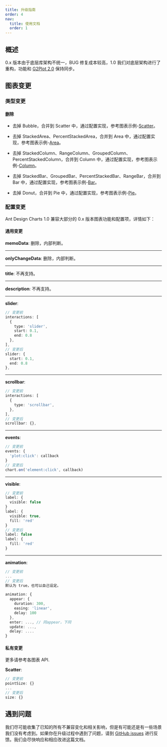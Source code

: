 ```yaml
---
title: 升级指南
order: 4
nav:
  title: 使用文档
  order: 1
---
```


## 概述

0.x 版本由于底层库架构不统一，BUG 修复成本较高，1.0 我们对底层架构进行了重构，功能和 [G2Plot 2.0](https://g2plot.antv.vision/zh) 保持同步。

## 图表变更

### 类型变更

#### 删除

- 去掉 Bubble，合并到 Scatter 中，通过配置实现，参考图表示例-[Scatter](../demos/scatter)。

- 去掉 StackedArea、PercentStackedArea，合并到 Area 中，通过配置实现，参考图表示例-[Area](../demos/area)。

- 去掉 StackedColumn、RangeColumn、GroupedColumn、PercentStackedColumn，合并到 Column 中，通过配置实现，参考图表示例-[Column](../demos/column)。

- 去掉 StackedBar、GroupedBar、PercentStackedBar、RangeBar，合并到 Bar 中，通过配置实现，参考图表示例-[Bar](../demos/bar)。

- 去掉 Donut，合并到 Pie 中，通过配置实现，参考图表示例-[Pie](../demos/pie)。

### 配置变更

Ant Design Charts 1.0 兼容大部分的 0.x 版本图表功能和配置项，详情如下：

#### 通用变更

**memoData**: 删除，内部判断。

---

**onlyChangeData**: 删除，内部判断。

---

**title**: 不再支持。

---

**description**: 不再支持。

---

**slider**:

```ts
// 变更前
interactions: [
  {
    type: 'slider',
    start: 0.1,
    end: 0.8
  },
],
// 变更后
slider: {
  start: 0.1,
  end: 0.8
},
```

---

**scrollbar**:

```ts
// 变更前
interactions: [
  {
    type: 'scrollbar',
  },
],
// 变更后
scrollbar: {},
```

---

**events**:

```ts
// 变更前
events: {
  'plot:click': callback
}
// 变更后
chart.on('element:click', callback)
```

---

**visible**:

```ts
// 变更前
label: {
  visible: false
}
label: {
  visible: true,
  fill: 'red'
}
// 变更后
label: false
label: {
  fill: 'red'
}
```

---

**animation**:

```ts
// 变更前
...
// 变更后
默认为 true，也可以自己设定。

animation: {
  appear: {
    duration: 300,
    easing: 'linear',
    delay: 100
  },
  enter: ..., // 同appear，下同
  update: ...,
  delay: ....
}
```

#### 私有变更

更多请参考各图表 API.

**Scatter**:

```ts
// 变更前
pointSize: {}
...
// 变更后
size: {}
```

## 遇到问题

我们尽可能收集了已知的所有不兼容变化和相关影响，但是有可能还是有一些场景我们没有考虑到。如果你在升级过程中遇到了问题，请到 [GitHub issues](https://github.com/ant-design/ant-design-charts/issues) 进行反馈。我们会尽快响应和相应改进这篇文档。
